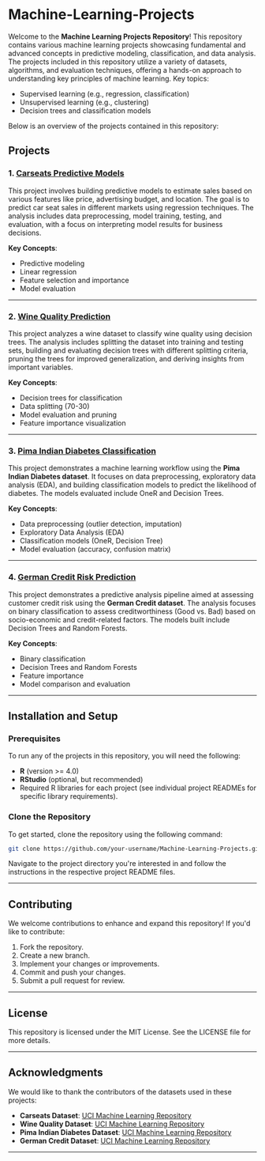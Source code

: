 # Machine-Learning-Projects

Welcome to the **Machine Learning Projects Repository**! This repository contains various machine learning projects showcasing fundamental and advanced concepts in predictive modeling, classification, and data analysis. The projects included in this repository utilize a variety of datasets, algorithms, and evaluation techniques, offering a hands-on approach to understanding key principles of machine learning. Key topics:  
- Supervised learning (e.g., regression, classification)  
- Unsupervised learning (e.g., clustering)  
- Decision trees and classification models  

Below is an overview of the projects contained in this repository:

## Projects

### 1. **[Carseats Predictive Models](carseats-predictive-models/README.md)**
This project involves building predictive models to estimate sales based on various features like price, advertising budget, and location. The goal is to predict car seat sales in different markets using regression techniques. The analysis includes data preprocessing, model training, testing, and evaluation, with a focus on interpreting model results for business decisions.

**Key Concepts**:
- Predictive modeling
- Linear regression
- Feature selection and importance
- Model evaluation

---

### 2. **[Wine Quality Prediction](wine-data-classification/README.md)**
This project analyzes a wine dataset to classify wine quality using decision trees. The analysis includes splitting the dataset into training and testing sets, building and evaluating decision trees with different splitting criteria, pruning the trees for improved generalization, and deriving insights from important variables.

**Key Concepts**:
- Decision trees for classification
- Data splitting (70-30)
- Model evaluation and pruning
- Feature importance visualization

---

### 3. **[Pima Indian Diabetes Classification](pima-diabetes-classification/README.md)**
This project demonstrates a machine learning workflow using the **Pima Indian Diabetes dataset**. It focuses on data preprocessing, exploratory data analysis (EDA), and building classification models to predict the likelihood of diabetes. The models evaluated include OneR and Decision Trees.

**Key Concepts**:
- Data preprocessing (outlier detection, imputation)
- Exploratory Data Analysis (EDA)
- Classification models (OneR, Decision Tree)
- Model evaluation (accuracy, confusion matrix)

---

### 4. **[German Credit Risk Prediction](german-credit-prediction/README.md)**
This project demonstrates a predictive analysis pipeline aimed at assessing customer credit risk using the **German Credit dataset**. The analysis focuses on binary classification to assess creditworthiness (Good vs. Bad) based on socio-economic and credit-related factors. The models built include Decision Trees and Random Forests.

**Key Concepts**:
- Binary classification
- Decision Trees and Random Forests
- Feature importance
- Model comparison and evaluation

---

## Installation and Setup

### Prerequisites

To run any of the projects in this repository, you will need the following:

- **R** (version >= 4.0)
- **RStudio** (optional, but recommended)
- Required R libraries for each project (see individual project READMEs for specific library requirements).

### Clone the Repository

To get started, clone the repository using the following command:

```bash
git clone https://github.com/your-username/Machine-Learning-Projects.git
```

Navigate to the project directory you're interested in and follow the instructions in the respective project README files.

---

## Contributing

We welcome contributions to enhance and expand this repository! If you'd like to contribute:

1. Fork the repository.
2. Create a new branch.
3. Implement your changes or improvements.
4. Commit and push your changes.
5. Submit a pull request for review.

---

## License

This repository is licensed under the MIT License. See the LICENSE file for more details.

---

## Acknowledgments

We would like to thank the contributors of the datasets used in these projects:

- **Carseats Dataset**: [UCI Machine Learning Repository](https://archive.ics.uci.edu/ml/datasets/Car+Evaluation)
- **Wine Quality Dataset**: [UCI Machine Learning Repository](https://archive.ics.uci.edu/ml/datasets/Wine+Quality)
- **Pima Indian Diabetes Dataset**: [UCI Machine Learning Repository](https://archive.ics.uci.edu/ml/datasets/Pima+Indians+Diabetes)
- **German Credit Dataset**: [UCI Machine Learning Repository](https://archive.ics.uci.edu/ml/datasets/German+Credit+Data)

---
